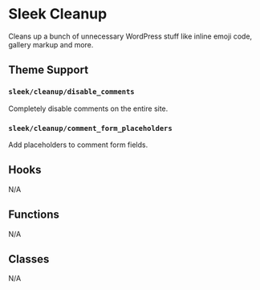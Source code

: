 # Sleek Cleanup

Cleans up a bunch of unnecessary WordPress stuff like inline emoji code, gallery markup and more.

## Theme Support

### `sleek/cleanup/disable_comments`

Completely disable comments on the entire site.

### `sleek/cleanup/comment_form_placeholders`

Add placeholders to comment form fields.

## Hooks

N/A

## Functions

N/A

## Classes

N/A
